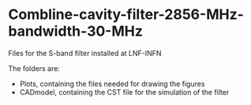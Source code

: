 # Combline-cavity-filter-2856-MHz-bandwidth-30-MHz
Files for the S-band filter installed at LNF-INFN

The folders are:
- Plots, containing the files needed for drawing the figures
- CADmodel, containing the CST file for the simulation of the filter
